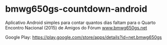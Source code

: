 bmwg650gs-countdown-android
===========================

Aplicativo Android simples para contar quantos dias faltam para o Quarto Encontro Nacional (2015) de Amigos do Fórum www.bmwg650gs.net

Google Play: https://play.google.com/store/apps/details?id=net.bmwg650gs
